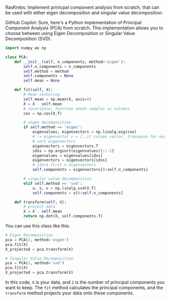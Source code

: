 RasKrebs: Implement prinicpal component analysis from scratch, that can be used with either eigen decomposition and singular value decomposition. 

GitHub Copilot: Sure, here's a Python implementation of Principal Component Analysis (PCA) from scratch. This implementation allows you to choose between using Eigen Decomposition or Singular Value Decomposition (SVD).

```python
import numpy as np

class PCA:
    def __init__(self, n_components, method='eigen'):
        self.n_components = n_components
        self.method = method
        self.components = None
        self.mean = None

    def fit(self, X):
        # Mean centering
        self.mean = np.mean(X, axis=0)
        X = X - self.mean
        # covariance, function needs samples as columns
        cov = np.cov(X.T)

        # eigen decomposition
        if self.method == 'eigen':
            eigenvalues, eigenvectors = np.linalg.eig(cov)
            # -> eigenvector v = [:,i] column vector, transpose for easier calculations
            # sort eigenvectors
            eigenvectors = eigenvectors.T
            idxs = np.argsort(eigenvalues)[::-1]
            eigenvalues = eigenvalues[idxs]
            eigenvectors = eigenvectors[idxs]
            # store first n eigenvectors
            self.components = eigenvectors[0:self.n_components]

        # singular value decomposition
        elif self.method == 'svd':
            u, s, v = np.linalg.svd(X.T)
            self.components = v[0:self.n_components]

    def transform(self, X):
        # project data
        X = X - self.mean
        return np.dot(X, self.components.T)
```

You can use this class like this:

```python
# Eigen Decomposition
pca = PCA(2, method='eigen')
pca.fit(X)
X_projected = pca.transform(X)

# Singular Value Decomposition
pca = PCA(2, method='svd')
pca.fit(X)
X_projected = pca.transform(X)
```

In this code, `X` is your data, and `2` is the number of principal components you want to keep. The `fit` method calculates the principal components, and the `transform` method projects your data onto these components.